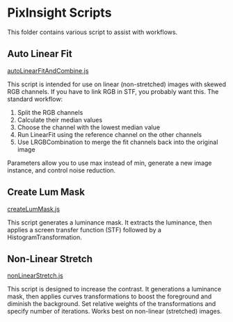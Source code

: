 # PixInsight Scripts

This folder contains various script to assist with workflows.

## Auto Linear Fit

[autoLinearFitAndCombine.js](./autoLinearFitAndCombine.js)

This script is intended for use on linear (non-stretched) images with skewed RGB channels. If you have to link RGB in STF, you probably want this. The standard workflow:

1. Split the RGB channels
2. Calculate their median values
3. Choose the channel with the lowest median value
4. Run LinearFit using the reference channel on the other channels
5. Use LRGBCombination to merge the fit channels back into the original image

Parameters allow you to use max instead of min, generate a new image instance, and control noise reduction.

## Create Lum Mask

[createLumMask.js](./createLumMask.js)

This script generates a luminance mask. It extracts the luminance, then applies a screen transfer function (STF) followed by a HistogramTransformation.

## Non-Linear Stretch

[nonLinearStretch.js](./nonLinearStretch.js)

This script is designed to increase the contrast. It generations a luminance mask, then applies curves transformations to boost the foreground and diminish
the background. Set relative weights of the transformations and specify number of iterations. Works best on non-linear (stretched) images.

